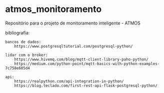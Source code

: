 # atmos_monitoramento

Repositório para o projeto de monitoramento inteligente - ATMOS

bibliografia:

    bancos de dados:
        https://www.postgresqltutorial.com/postgresql-python/

    lidar com o broker:
        https://www.hivemq.com/blog/mqtt-client-library-paho-python/
        https://medium.com/python-point/mqtt-basics-with-python-examples-7c758e605d4

    api:
        https://realpython.com/api-integration-in-python/
        https://blog.teclado.com/first-rest-api-flask-postgresql-python/
